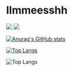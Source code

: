 # IImmeesshh

<p>

  <img src="https://img.shields.io/badge/JavaScript-323330?style=for-the-badge&logo=javascript&logoColor=F7DF1E" />
  <img src="https://img.shields.io/badge/TypeScript-007ACC?style=for-the-badge&logo=typescript&logoColor=white" />
  

 [![Anurag's GitHub stats](https://github-readme-stats.vercel.app/api?username=Imesh7)](https://github.com/Imesh7)


[![Top Langs](https://github-readme-stats.vercel.app/api/top-langs/?username=Imesh7&layout=compact)](https://github.com/anuraghazra/github-readme-stats)
  
![Top Langs](https://github-readme-stats.vercel.app/api/top-langs/?username=Imesh7&hide=css,scss,html&theme=tokyonight)


</p>
